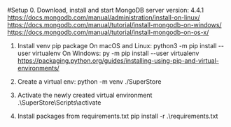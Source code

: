 #Setup
0. Download, install and start MongoDB server version: 4.4.1
    https://docs.mongodb.com/manual/administration/install-on-linux/
    https://docs.mongodb.com/manual/tutorial/install-mongodb-on-windows/
    https://docs.mongodb.com/manual/tutorial/install-mongodb-on-os-x/

1. Install venv pip package
On macOS and Linux:
    python3 -m pip install --user virtualenv
On Windows:
    py -m pip install --user virtualenv
    https://packaging.python.org/guides/installing-using-pip-and-virtual-environments/

2. Create a virtual env:
    python -m venv ./SuperStore

3. Activate the newly created virtual environment
    .\SuperStore\Scripts\activate
    
4. Install packages from requirements.txt
    pip install -r .\requirements.txt
